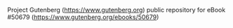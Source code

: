 Project Gutenberg (https://www.gutenberg.org) public repository for
eBook #50679 (https://www.gutenberg.org/ebooks/50679)
